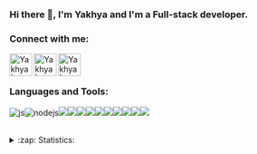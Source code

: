 ### Hi there 👋, I'm Yakhya and I'm a Full-stack developer.

### Connect with me:

[<img align="left" alt="Yakhya | Telegram" width="40px" src="https://img.icons8.com/color/48/000000/telegram-app--v5.png" />][telegram]
[<img align="left" alt="Yakhya | Instagram" width="40px" src="https://img.icons8.com/fluency/48/000000/instagram-new.png" />][instagram]
[<img align="left" alt="Yakhya | VK" width="40px" src="https://img.icons8.com/color/48/000000/vk-circled.png" />][vk]

<br />
<br />


### Languages and Tools:
<img src="https://img.shields.io/badge/-JavaScript-090909?style=for-the-badge&logo=javascript&logoColor=yellow" alt="js"/><img src="https://img.shields.io/badge/-Node.js-090909?style=for-the-badge&logo=node.js&logoColor=gree" alt="nodejs"/><img src="https://img.shields.io/badge/-React-090909?style=for-the-badge&logo=react&logoColor=00FFFF"/><img src="https://img.shields.io/badge/-Redux-090909?style=for-the-badge&logo=redux&logoColor=8A2BE2"/><img src="https://img.shields.io/badge/-ReactRouter-090909?style=for-the-badge&logo=ReactRouter&logoColor=read"/><img src="https://img.shields.io/badge/-express-090909?style=for-the-badge&logo=express&logoColor=green"/><img src="https://img.shields.io/badge/-MySql-090909?style=for-the-badge&logo=mySql&logoColor=00ffff"/><img src="https://img.shields.io/badge/-MongoDB-090909?style=for-the-badge&logo=mongodb&logoColor=gree"/><img src="https://img.shields.io/badge/-MaterialUI-090909?style=for-the-badge&logo=materialUI&logoColor=47C5FB"/><img src="https://img.shields.io/badge/-bootstrap-090909?style=for-the-badge&logo=bootstrap&logoColor=aqua"/><img src="https://img.shields.io/badge/-GIT-090909?style=for-the-badge&logo=git&logoColor=write"/><img src="https://img.shields.io/badge/-heroku-090909?style=for-the-badge&logo=heroku&logoColor=write"/>

<br />
<details>
  <summary>:zap: Statistics:</summary>
  <img align="left" alt="codeSTACKr's GitHub Stats" src="https://github-readme-stats.vercel.app/api?username=mlovs&show_icons=true&theme=dark"/>
  <br />
  <br />
  <img align="left" alt="codeSTACKr's GitHub Stats" src="https://github-readme-stats.vercel.app/api/top-langs/?username=mutaliev06&langs_count=8&layout=compact"/>
</details>


[instagram]: https://www.instagram.com/yakhya_mestoev/
[vk]: https://vk.com/yakhya_mestoev/
[telegram]: https://t.me/yakhya_mestoev/
